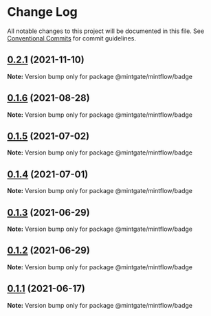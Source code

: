# Change Log

All notable changes to this project will be documented in this file.
See [Conventional Commits](https://conventionalcommits.org) for commit guidelines.

## [0.2.1](https://github.com/vechai/vechaiui/compare/@mintgate/mintflow/badge@0.1.6...@mintgate/mintflow/badge@0.2.1) (2021-11-10)

**Note:** Version bump only for package @mintgate/mintflow/badge





## [0.1.6](https://github.com/vechai/vechaiui/compare/@mintgate/mintflow/badge@0.1.5...@mintgate/mintflow/badge@0.1.6) (2021-08-28)

**Note:** Version bump only for package @mintgate/mintflow/badge





## [0.1.5](https://github.com/vechai/vechaiui/compare/@mintgate/mintflow/badge@0.1.4...@mintgate/mintflow/badge@0.1.5) (2021-07-02)

**Note:** Version bump only for package @mintgate/mintflow/badge





## [0.1.4](https://github.com/vechai/vechaiui/compare/@mintgate/mintflow/badge@0.1.3...@mintgate/mintflow/badge@0.1.4) (2021-07-01)

**Note:** Version bump only for package @mintgate/mintflow/badge





## [0.1.3](https://github.com/vechai/vechaiui/compare/@mintgate/mintflow/badge@0.1.2...@mintgate/mintflow/badge@0.1.3) (2021-06-29)

**Note:** Version bump only for package @mintgate/mintflow/badge





## [0.1.2](https://github.com/vechai/vechaiui/compare/@mintgate/mintflow/badge@0.1.1...@mintgate/mintflow/badge@0.1.2) (2021-06-29)

**Note:** Version bump only for package @mintgate/mintflow/badge





## [0.1.1](https://github.com/vechai/vechaiui/compare/@mintgate/mintflow/badge@0.1.0...@mintgate/mintflow/badge@0.1.1) (2021-06-17)

**Note:** Version bump only for package @mintgate/mintflow/badge
